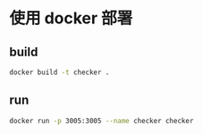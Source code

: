 # 使用 docker 部署

## build

```bash
docker build -t checker .
```

## run

```bash
docker run -p 3005:3005 --name checker checker
```
